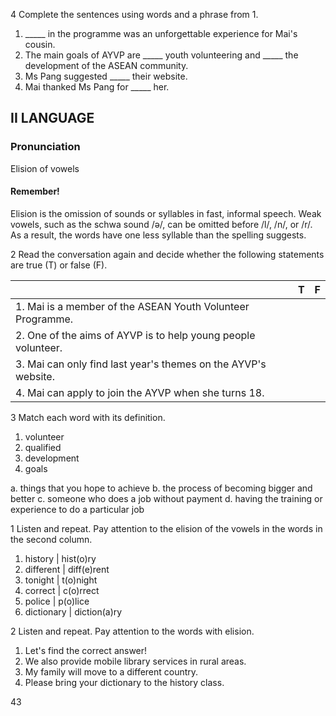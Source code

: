 4 Complete the sentences using words and a phrase from 1.
1. _____ in the programme was an unforgettable experience for Mai's cousin.
2. The main goals of AYVP are _____ youth volunteering and _____ the development of the ASEAN community.
3. Ms Pang suggested _____ their website.
4. Mai thanked Ms Pang for _____ her.

## II LANGUAGE

### Pronunciation
Elision of vowels

#### Remember!
Elision is the omission of sounds or syllables in fast, informal speech.
Weak vowels, such as the schwa sound /ə/, can be omitted before /l/, /n/, or /r/. As a result, the words have one less syllable than the spelling suggests.

2 Read the conversation again and decide whether the following statements are true (T) or false (F).

| | T | F |
|---|---|---|
| 1. Mai is a member of the ASEAN Youth Volunteer Programme. | | |
| 2. One of the aims of AYVP is to help young people volunteer. | | |
| 3. Mai can only find last year's themes on the AYVP's website. | | |
| 4. Mai can apply to join the AYVP when she turns 18. | | |

3 Match each word with its definition.

1. volunteer
2. qualified
3. development
4. goals

a. things that you hope to achieve
b. the process of becoming bigger and better
c. someone who does a job without payment
d. having the training or experience to do a particular job

1 Listen and repeat. Pay attention to the elision of the vowels in the words in the second column.

1. history | hist(o)ry
2. different | diff(e)rent
3. tonight | t(o)night
4. correct | c(o)rrect
5. police | p(o)lice
6. dictionary | diction(a)ry

2 Listen and repeat. Pay attention to the words with elision.

1. Let's find the correct answer!
2. We also provide mobile library services in rural areas.
3. My family will move to a different country.
4. Please bring your dictionary to the history class.

43
